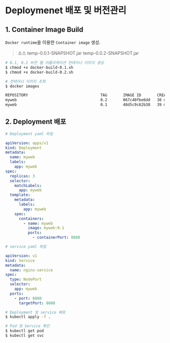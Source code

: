 # Deploymenet 배포 및 버전관리

## 1. Container Image Build

`Docker runtime`을 이용한 `Container image` 생성.

> 소스
temp-0.0.1-SNAPSHOT.jar
temp-0.0.2-SNAPSHOT.jar

```bash
# 0.1, 0.2 버전 웹 어플리케이션 컨테이너 이미지 생성
$ chmod +x docker-build-0.1.sh
$ chmod +x docker-build-0.2.sh

# 컨테이너 이미지 조회
$ docker images

REPOSITORY                                TAG       IMAGE ID       CREATED          SIZE
myweb                                     0.2       067c40fbe6dd   38 minutes ago   677MB
myweb                                     0.1       48d5c9c62b38   39 minutes ago   677MB
```

## 2. Deployment 배포
```yaml
# Deployment yaml 파일

apiVersion: apps/v1
kind: Deployment
metadata:
  name: myweb
  labels:
    app: myweb
spec:
  replicas: 3
  selector:
    matchLabels:
      app: myweb
  template:
    metadata:
      labels:
        app: myweb
    spec:
      containers:
        - name: myweb
          image: myweb:0.1
          ports:
            - containerPort: 8080
```

```yaml
# service yaml 파일

apiVersion: v1
kind: Service
metadata:
  name: nginx-service
spec:
  type: NodePort
  selector:
    app: myweb
  ports:
    - port: 8080
      targetPort: 8080
```

```bash
# Deployment 및 service 배포
$ kubectl apply -f .

# Pod 및 Service 확인
$ kubectl get pod
$ kubectl get svc
```